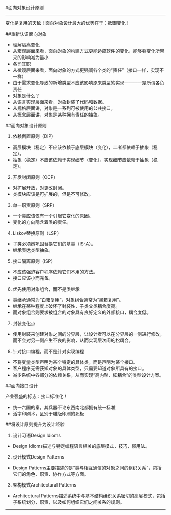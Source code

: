 #面向对象设计原则

------

变化是复用的天敌！面向对象设计最大的优势在于：抵御变化！


##重新认识面向对象

- 理解隔离变化  
 - 从宏观层面来看，面向对象的构建方式更能适应软件的变化，能够将变化所带来的影响减为最小  
- 各司其职  
 - 从微观层面来看，面向对象的方式更强调各个类的“责任”（接口一样，实现不一样）  
 - 由于需求变化导致的新增类型不应该影响原来类型的实现————是所谓各负责任  
- 对象是什么？  
 - 从语言实现层面来看，对象封装了代码和数据。
 - 从规格层面讲，对象是一系列可被使用的公共接口。
 - 从概念层面讲，对象是某种拥有责任的抽象。


##面向对象设计原则  

1. 依赖倒置原则（DIP）  
 - 高层模块（稳定）不应该依赖于底层模块（变化），二者都依赖于抽象（稳定）。  
 - 抽象（稳定）不应该依赖于实现细节（变化），实现细节应依赖于抽象（稳定）。  
2. 开发封闭原则（OCP）  
 - 对扩展开放，对更改封闭。
 - 类模块应该是可扩展的，但是不可修改。  
3. 单一职责原则（SRP）  
 - 一个类应该仅有一个引起它变化的原因。  
 - 变化的方向隐含着类的责任。  
4. Liskov替换原则（LSP）  
 - 子类必须嫩巩固替换它们的基类（IS-A）。  
 - 继承表达类型抽象。  
5. 接口隔离原则（ISP）  
 - 不应该强迫客户程序依赖它们不用的方法。  
 - 接口应该小而完备。  
6. 优先使用对象组合，而不是类继承  
 - 类继承通常为“白箱复用”，对象组合通常为“黑箱复用”。  
 - 继承在某种程度上破坏了封装性，子类父类耦合度高。  
 - 而对象组合则要求被组合的对象具有良好定义的外部接口，耦合度低。  
7. 封装变化点  
 - 使用封装来创建对象之间的分界层，让设计者可以在分界层的一侧进行修改，而不会对另一侧产生不良的影响，从而实现层次间的松耦合。  
8. 针对接口编程，而不是针对实现编程  
 - 不将变量类型声明为某个特定的具体类，而是声明为某个接口。
 - 客户程序无需获知对象的具体类型，只需要知道对象所具有的接口。
 - 减少系统中各部分的依赖关系，从而实现“高内聚，松耦合”的类型设计方案。  


##面向接口设计

产业强盛的标志：接口标准化！

- 统一六国的秦，其兵器不论东西南北都拥有统一标准  
- 活字印刷术，区别于雕版印刷的死板

##将设计原则提升为设计经验

1. 设计习语Design Idioms  
 - Design Idioms描述与特定编程语言相关的底层模式，技巧，惯用法。  
2. 设计模式Design Patterns  
 - Design Patterns主要描述的是“类与相互通信的对象之间的组织关系”，包括它们的角色、职责、协作方式等方面。  
3. 架构模式Architectural Patterns  
 - Architectural Patterns描述系统中与基本结构组织关系密切的高层模式，包括子系统划分，职责，以及如何组织它们之间关系的规则。  

 
------